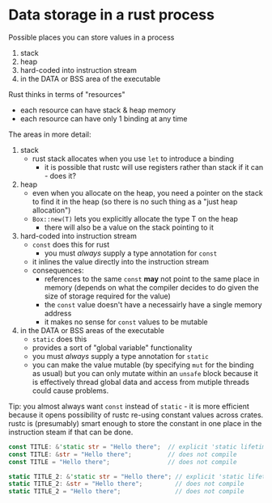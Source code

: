 # Data storage in a rust process

Possible places you can store values in a process

1. stack
2. heap
3. hard-coded into instruction stream
4. in the DATA or BSS area of the executable

Rust thinks in terms of "resources"

- each resource can have stack & heap memory
- each resource can have only 1 binding at any time

The areas in more detail:

1. stack
    - rust stack allocates when you use `let` to introduce a binding
        - it is possible that rustc will use registers rather than stack if it
          can - does it?
1. heap
    - even when you allocate on the heap, you need a pointer on the stack to
      find it in the heap (so there is no such thing as a "just heap
      allocation")
    - `Box::new(T)` lets you explicitly allocate the type T on the heap
        - there will also be a value on the stack pointing to it
1. hard-coded into instruction stream
    - `const` does this for rust
        - you must _always_ supply a type annotation for `const`
    - it inlines the value directly into the instruction stream
    - consequences:
        - references to the same `const` **may** not point to the same place in
          memory (depends on what the compiler decides to do given the size of
          storage required for the value)
        - the `const` value doesn't have a necessairly have a single memory
          address
        - it makes no sense for `const` values to be mutable
1. in the DATA or BSS areas of the executable
    - `static` does this
    - provides a sort of "global variable" functionality
    - you must _always_ supply a type annotation for `static`
    - you can make the value mutable (by specifying `mut` for the binding as
      usual) but you can only mutate within an `unsafe` block because it is
      effectively thread global data and access from mutiple threads could cause
      problems.

Tip: you almost always want `const` instead of `static` - it is more efficient
because it opens possibility of rustc re-using constant values across crates.
rustc is (presumably) smart enough to store the constant in one place in the
instruction steam if that can be done.

```rust
const TITLE: &'static str = "Hello there";  // explicit 'static lifetime is required
const TITLE: &str = "Hello there";          // does not compile
const TITLE = "Hello there";                // does not compile

static TITLE_2: &'static str = "Hello there"; // explicit 'static lifetime is required
static TITLE_2: &str = "Hello there";         // does not compile
static TITLE_2 = "Hello there";               // does not compile
```
